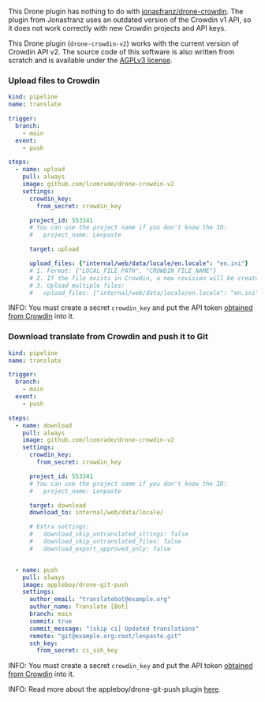 This Drone plugin has nothing to do with [jonasfranz/drone-crowdin](https://github.com/jonasfranz/drone-crowdin).
The plugin from Jonasfranz uses an outdated version of the Crowdin v1 API,
so it does not work correctly with new Crowdin projects and API keys.

This Drone plugin (`drone-crowdin-v2`) works with the current version of Crowdin API v2.
The source code of this software is also written from scratch
and is available under the [AGPLv3 license](LICENSE).


### Upload files to Crowdin
```yaml
kind: pipeline
name: translate

trigger:
  branch:
    - main
  event:
    - push

steps:
  - name: upload
    pull: always
    image: github.com/lcomrade/drone-crowdin-v2
    settings:
      crowdin_key:
        from_secret: crowdin_key

      project_id: 553341
      # You can use the project name if you don't know the ID:
      #   project_name: Lenpaste

      target: upload

      upload_files: {"internal/web/data/locale/en.locale": "en.ini"}
      # 1. Format: {"LOCAL_FILE_PATH", "CROWDIN_FILE_NAME"}
      # 2. If the file exists in Crowdin, a new revision will be created.
      # 3. Upload multiple files:
      #   upload_files: {"internal/web/data/locale/en.locale": "en.ini", "internal/web/data/locale/ru.locale": "ru.ini"}
```

INFO: You must create a secret `crowdin_key` and put the API token [obtained from Crowdin](https://crowdin.com/settings#api-key) into it.


### Download translate from Crowdin and push it to Git
```yaml
kind: pipeline
name: translate

trigger:
  branch:
    - main
  event:
    - push

steps:
  - name: download
    pull: always
    image: github.com/lcomrade/drone-crowdin-v2
    settings:
      crowdin_key:
        from_secret: crowdin_key

      project_id: 553341
      # You can use the project name if you don't know the ID:
      #   project_name: Lenpaste

      target: download
      download_to: internal/web/data/locale/

      # Extra settings:
      #   download_skip_untranslated_strings: false
      #   download_skip_untranslated_files: false
      #   download_export_approved_only: false


  - name: push
    pull: always
    image: appleboy/drone-git-push
    settings:
      author_email: "translatebot@example.org"
      author_name: Translate [Bot]
      branch: main
      commit: true
      commit_message: "[skip ci] Updated translations"
      remote: "git@example.org:root/lenpaste.git"
      ssh_key:
        from_secret: ci_ssh_key
```

INFO: You must create a secret `crowdin_key` and put the API token [obtained from Crowdin](https://crowdin.com/settings#api-key) into it.

INFO: Read more about the appleboy/drone-git-push plugin [here](https://github.com/appleboy/drone-git-push).
